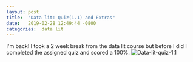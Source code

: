 ```yaml
---
layout: post
title:  "Data lit: Quiz(1.1) and Extras"
date:   2019-02-28 12:49:44 -0800
categories:  data lit
---
```

I'm back!
I took a 2 week break from the data lit course but before I did I completed the
assigned quiz and scored a 100%.
![Data-lit-quiz-1.1]({{site.url}}kristian209/assets/img/Quiz1screenshot.png)
